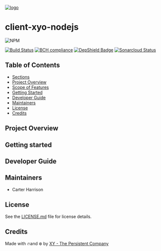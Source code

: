 [logo]: https://cdn.xy.company/img/brand/XY_Logo_GitHub.png

[![logo]](https://xy.company)

# client-xyo-nodejs

![NPM](https://img.shields.io/npm/v/@xyo-network/client-xyo-nodejs.svg?style=plastic)

[![Build Status](https://travis-ci.com/XYOracleNetwork/client-xyo-nodejs.svg?branch=develop)](https://travis-ci.com/XYOracleNetwork/client-xyo-nodejs) [![BCH compliance](https://bettercodehub.com/edge/badge/XYOracleNetwork/client-xyo-nodejs?branch=develop)](https://bettercodehub.com/results/XYOracleNetwork/sdk-core-nodejs) [![DepShield Badge](https://depshield.sonatype.org/badges/XYOracleNetwork/client-xyo-nodejs/depshield.svg)](https://depshield.github.io) 
[![Sonarcloud Status](https://sonarcloud.io/api/project_badges/measure?project=XYOracleNetwork_client-xyo-nodejs&metric=alert_status)](https://sonarcloud.io/dashboard?id=XYOracleNetwork_client-xyo-nodejs) 

## Table of Contents

-   [Sections](#sections)
-   [Project Overview](#project-overview)
-   [Scope of Features](#scope-of-features)
-   [Getting Started](#getting-started)
-   [Developer Guide](#developer-guide)
-   [Maintainers](#maintainers)
-   [License](#license)
-   [Credits](#credits)

## Project Overview

## Getting started

## Developer Guide

## Maintainers

-   Carter Harrison

## License

See the [LICENSE.md](LICENSE) file for license details.

## Credits

Made with 🔥and ❄️ by [XY - The Persistent Company](https://www.xy.company)
